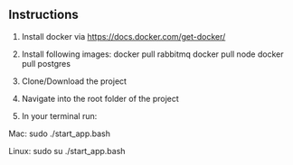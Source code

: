 ## Instructions

1) Install docker via https://docs.docker.com/get-docker/

2) Install following images:
docker pull rabbitmq
docker pull node
docker pull postgres

3) Clone/Download the project

4) Navigate into the root folder of the project

5) In your terminal run:

Mac:
sudo ./start_app.bash

Linux:
sudo su
./start_app.bash
